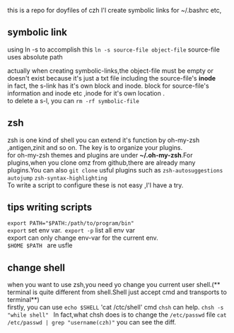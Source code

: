 this is a repo for doyfiles of czh
I'l create symbolic links for ~/.bashrc etc,

## symbolic link
using ln -s  to accomplish this `ln -s source-file object-file`
 source-file uses absolute path

actually when creating symbolic-links,the object-file must be empty or doesn't exist because it's just a txt file including the source-file's **inode**  
in fact, the s-link has it's own block and inode. block for source-file's information and inode etc ,inode for it's own location .<br>
to delete a s-l, you can `rm -rf symbolic-file`
## zsh
 zsh is one kind of shell you can extend it's function by oh-my-zsh ,antigen,zinit and so on. The key is to organize your plugins.<br>
for oh-my-zsh themes and plugins are under **~/.oh-my-zsh**.For plugins,when you clone omz from github,there are already many plugins.You can also `git clone` usful plugins such as `zsh-autosuggestions` `autojump` `zsh-syntax-highlighting`
<br>
To write a script to configure these is not easy ,I'l have a try.
## tips writing scripts
`export PATH="$PATH:/path/to/program/bin"` <br>
`export` set env var.` export -p` list all env var <br> 
export can only change env-var for the current env.<br>
`$HOME $PATH ` are usfle

## change shell
when you want to use zsh,you need yo change you current user shell.(** terminal is quite different from shell.Shell just accept cmd and transports to terminal**) <br>
firstly, you can use `echo $SHELL` 'cat /ctc/shell' cmd
`chsh` can help. `chsh -s "while shell" ` 
In fact,what chsh does is to change the `/etc/passwd` file `cat /etc/passwd | grep "username(czh)"` you can see the diff. 


